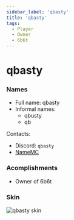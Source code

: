 ```yaml
---
sidebar_label: 'qbasty'
title: 'qbasty'
tags:
  - Player
  - Owner
  - 6b6t
---
```


# qbasty

### Names
* Full name: qbasty
* Informal names:
  * qbusty
  * qb

Contacts:
* Discord: `qbasty`
* [NameMC](https://namemc.com/profile/qbasty.1)

### Acomplishments
- Owner of 6b6t

### Skin
![qbasty skin](https://s.namemc.com/3d/skin/body.png?id=d88b3f46a94ac432&model=classic&theta=26.09&phi=24.8&time=90&width=100&height=200)